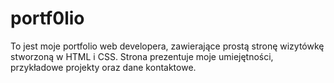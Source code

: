 # portf0lio
To jest moje portfolio web developera, zawierające prostą stronę wizytówkę stworzoną w HTML i CSS. Strona prezentuje moje umiejętności, przykładowe projekty oraz dane kontaktowe.
